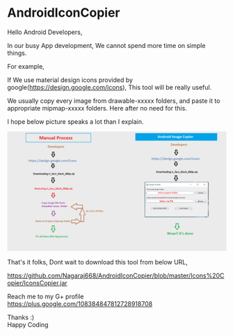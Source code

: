 # AndroidIconCopier

Hello Android Developers,

In our busy App development, We cannot spend more time on simple things. 

For example,

If We use material design icons provided by google(https://design.google.com/icons), This tool will be really useful.

We usually copy every image from drawable-xxxxx folders, and paste it to appropriate mipmap-xxxxx folders. Here after no need for this.

I hope below picture speaks a lot than I explain.

![alt tag](https://github.com/Nagaraj668/AndroidIconCopier/blob/master/Icons%20Copier/comparison_picture.png)

That's it folks, Dont wait to download this tool from below URL,

https://github.com/Nagaraj668/AndroidIconCopier/blob/master/Icons%20Copier/IconsCopier.jar

Reach me to my G+ profile
https://plus.google.com/108384847812728918708

Thanks :)  
Happy Coding
